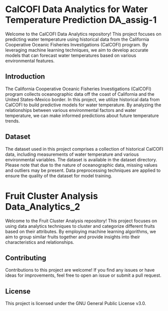 # CalCOFI Data Analytics for Water Temperature Prediction DA_assig-1

Welcome to the CalCOFI Data Analytics repository! 
This project focuses on predicting water temperature using historical data from the California Cooperative Oceanic Fisheries Investigations (CalCOFI) program. By leveraging machine learning techniques, we aim to develop accurate models that can forecast water temperatures based on various environmental features.

## Introduction
The California Cooperative Oceanic Fisheries Investigations (CalCOFI) program collects oceanographic data off the coast of California and the United States-Mexico border. In this project, we utilize historical data from CalCOFI to build predictive models for water temperature. By analyzing the relationships between various environmental factors and water temperature, we can make informed predictions about future temperature trends.

## Dataset

The dataset used in this project comprises a collection of historical CalCOFI data, including measurements of water temperature and various environmental variables. The dataset is available in the dataset directory. Please note that due to the nature of oceanographic data, missing values and outliers may be present. Data preprocessing techniques are applied to ensure the quality of the dataset for model training.



# Fruit Cluster Analysis Data_Analytics_2
Welcome to the Fruit Cluster Analysis repository! This project focuses on using data analytics techniques to cluster and categorize different fruits based on their attributes. By employing machine learning algorithms, we aim to group similar fruits together and provide insights into their characteristics and relationships.


## Contributing

Contributions to this project are welcome! If you find any issues or have ideas for improvements, feel free to open an issue or submit a pull request.

## License

This project is licensed under the GNU General Public License v3.0.

